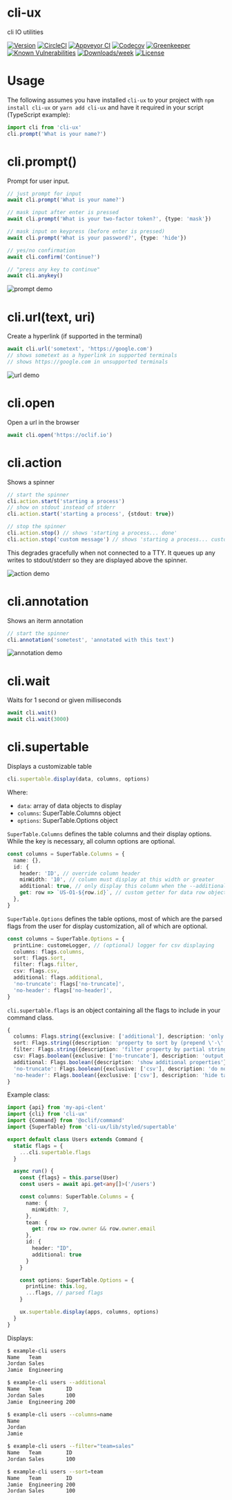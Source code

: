 cli-ux
======

cli IO utilities

[![Version](https://img.shields.io/npm/v/cli-ux.svg)](https://npmjs.org/package/cli-ux)
[![CircleCI](https://circleci.com/gh/oclif/cli-ux/tree/master.svg?style=svg)](https://circleci.com/gh/oclif/cli-ux/tree/master)
[![Appveyor CI](https://ci.appveyor.com/api/projects/status/github/oclif/cli-ux?branch=master&svg=true)](https://ci.appveyor.com/project/heroku/cli-ux/branch/master)
[![Codecov](https://codecov.io/gh/oclif/cli-ux/branch/master/graph/badge.svg)](https://codecov.io/gh/oclif/cli-ux)
[![Greenkeeper](https://badges.greenkeeper.io/oclif/cli-ux.svg)](https://greenkeeper.io/)
[![Known Vulnerabilities](https://snyk.io/test/npm/cli-ux/badge.svg)](https://snyk.io/test/npm/cli-ux)
[![Downloads/week](https://img.shields.io/npm/dw/cli-ux.svg)](https://npmjs.org/package/cli-ux)
[![License](https://img.shields.io/npm/l/cli-ux.svg)](https://github.com/oclif/cli-ux/blob/master/package.json)

# Usage

The following assumes you have installed `cli-ux` to your project with `npm install cli-ux` or `yarn add cli-ux` and have it required in your script (TypeScript example):

```typescript
import cli from 'cli-ux'
cli.prompt('What is your name?')
```

# cli.prompt()

Prompt for user input.

```typescript
// just prompt for input
await cli.prompt('What is your name?')

// mask input after enter is pressed
await cli.prompt('What is your two-factor token?', {type: 'mask'})

// mask input on keypress (before enter is pressed)
await cli.prompt('What is your password?', {type: 'hide'})

// yes/no confirmation
await cli.confirm('Continue?')

// "press any key to continue"
await cli.anykey()
```

![prompt demo](assets/prompt.gif)

# cli.url(text, uri)

Create a hyperlink (if supported in the terminal)

```typescript
await cli.url('sometext', 'https://google.com')
// shows sometext as a hyperlink in supported terminals
// shows https://google.com in unsupported terminals
```

![url demo](assets/url.gif)

# cli.open

Open a url in the browser

```typescript
await cli.open('https://oclif.io')
```

# cli.action

Shows a spinner

```typescript
// start the spinner
cli.action.start('starting a process')
// show on stdout instead of stderr
cli.action.start('starting a process', {stdout: true})

// stop the spinner
cli.action.stop() // shows 'starting a process... done'
cli.action.stop('custom message') // shows 'starting a process... custom message'
```

This degrades gracefully when not connected to a TTY. It queues up any writes to stdout/stderr so they are displayed above the spinner.

![action demo](assets/action.gif)

# cli.annotation

Shows an iterm annotation

```typescript
// start the spinner
cli.annotation('sometest', 'annotated with this text')
```

![annotation demo](assets/annotation.png)

# cli.wait

Waits for 1 second or given milliseconds

```typescript
await cli.wait()
await cli.wait(3000)
```

# cli.supertable

Displays a customizable table

```typescript
cli.supertable.display(data, columns, options)
```

Where:

- `data`: array of data objects to display
- `columns`: SuperTable.Columns object
- `options`: SuperTable.Options object

`SuperTable.Columns` defines the table columns and their display options. While the key is necessary, all column options are optional.

```typescript
const columns = SuperTable.Columns = {
  name: {},
  id: {
    header: 'ID', // override column header
    minWidth: '10', // column must display at this width or greater
    additional: true, // only display this column when the --additional flag is present
    get: row => `US-O1-${row.id}`, // custom getter for data row object 
  },
}
```

`SuperTable.Options` defines the table options, most of which are the parsed flags from the user for display customization, all of which are optional.

```typescript
const columns = SuperTable.Options = {
  printLine: customeLogger, // (optional) logger for csv displaying
  columns: flags.columns,
  sort: flags.sort,
  filter: flags.filter,
  csv: flags.csv,
  additional: flags.additional,
  'no-truncate': flags['no-truncate]',
  'no-header': flags['no-header]',
}
```

`cli.supertable.flags` is an object containing all the flags to include in your command class.

```typescript
{
  columns: Flags.string({exclusive: ['additional'], description: 'only show provided columns (comma-seperated)'}),
  sort: Flags.string({description: 'property to sort by (prepend \'-\' for descending)'}),
  filter: Flags.string({description: 'filter property by partial string matching, ex: name=foo'}),
  csv: Flags.boolean({exclusive: ['no-truncate'], description: 'output is csv format'}),
  additional: Flags.boolean({description: 'show additional properties'}),
  'no-truncate': Flags.boolean({exclusive: ['csv'], description: 'do not truncate output to fit screen'}),
  'no-header': Flags.boolean({exclusive: ['csv'], description: 'hide table header from output'}),
}
```

Example class:

```typescript
import {api} from 'my-api-clent'
import {cli} from 'cli-ux'
import {Command} from '@oclif/command'
import {SuperTable} from 'cli-ux/lib/styled/supertable'

export default class Users extends Command {
  static flags = {
    ...cli.supertable.flags
  }

  async run() {
    const {flags} = this.parse(User)
    const users = await api.get<any[]>('/users')

    const columns: SuperTable.Columns = {
      name: {
        minWidth: 7,
      },
      team: {
        get: row => row.owner && row.owner.email
      },
      id: {
        header: "ID",
        additional: true
      }
    }

    const options: SuperTable.Options = {
      printLine: this.log,
      ...flags, // parsed flags
    }

    ux.supertable.display(apps, columns, options)
  }
}
```

Displays:

```bash
$ example-cli users
Name   Team
Jordan Sales
Jamie  Engineering

$ example-cli users --additional
Name   Team        ID
Jordan Sales       100
Jamie  Engineering 200

$ example-cli users --columns=name
Name
Jordan
Jamie

$ example-cli users --filter="team=sales"
Name   Team        ID
Jordan Sales       100

$ example-cli users --sort=team
Name   Team        ID
Jamie  Engineering 200
Jordan Sales       100
```